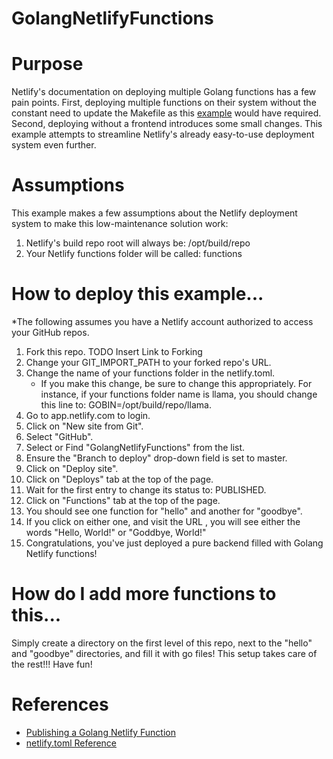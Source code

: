 # GolangNetlifyFunctions

# Purpose
Netlify's documentation on deploying multiple Golang functions has a few pain points. First, deploying multiple functions on their system without the constant need to update the Makefile as this [example](https://github.com/netlify/aws-lambda-go-example) would have required. Second, deploying without a frontend introduces some small changes. This example attempts to streamline Netlify's already easy-to-use deployment system even further.

# Assumptions
This example makes a few assumptions about the Netlify deployment system to make this low-maintenance solution work:
1. Netlify's build repo root will always be: /opt/build/repo
2. Your Netlify functions folder will be called: functions

# How to deploy this example...
*The following assumes you have a Netlify account authorized to access your GitHub repos.

1. Fork this repo. TODO Insert Link to Forking
1. Change your GIT_IMPORT_PATH to your forked repo's URL.
1. Change the name of your functions folder in the netlify.toml.
   - If you make this change, be sure to change this appropriately. For instance, if your functions folder name is llama, you should change this line to: GOBIN=/opt/build/repo/llama.
1. Go to app.netlify.com to login.
1. Click on "New site from Git".
1. Select "GitHub".
1. Select or Find "GolangNetlifyFunctions" from the list.
1. Ensure the "Branch to deploy" drop-down field is set to master.
1. Click on "Deploy site".
1. Click on "Deploys" tab at the top of the page.
1. Wait for the first entry to change its status to: PUBLISHED.
1. Click on "Functions" tab at the top of the page.
1. You should see one function for "hello" and another for "goodbye".
1. If you click on either one, and visit the URL <insert url here>, you will see either the words "Hello, World!" or "Goddbye, World!"
1. Congratulations, you've just deployed a pure backend filled with Golang Netlify functions!

# How do I add more functions to this...
Simply create a directory on the first level of this repo, next to the "hello" and "goodbye" directories, and fill it with go files! This setup takes care of the rest!!! Have fun!

# References
* [Publishing a Golang Netlify Function](https://www.netlify.com/docs/functions/#go-lambda-functions)
* [netlify.toml Reference](https://www.netlify.com/docs/netlify-toml-reference/)
